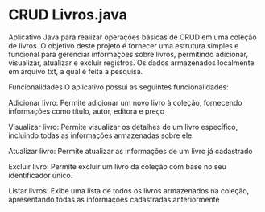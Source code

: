 # CRUD Livros.java
Aplicativo Java para realizar operações básicas de CRUD em uma coleção de livros. O objetivo deste projeto é fornecer uma estrutura simples e funcional para gerenciar informações sobre livros, permitindo adicionar, visualizar, atualizar e excluir registros. Os dados armazenados localmente em arquivo txt, a qual é feita a pesquisa.

Funcionalidades
O aplicativo possui as seguintes funcionalidades:

Adicionar livro: Permite adicionar um novo livro à coleção, fornecendo informações como título, autor, editora e preço

Visualizar livro: Permite visualizar os detalhes de um livro específico, incluindo todas as informações armazenadas sobre ele.

Atualizar livro: Permite atualizar as informações de um livro já cadastrado

Excluir livro: Permite excluir um livro da coleção com base no seu identificador único.

Listar livros: Exibe uma lista de todos os livros armazenados na coleção, apresentando todas as informações cadastradas anteriormente

